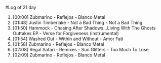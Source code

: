 #Log of 21 day

1. [00:00] Zubmarino - Reflejos - Blanco Metal
1. [01:48] Justin Timberlake - Not a Bad Thing - Not a Bad Thing
1. [01:50] Hammock - Chasing After Shadows...Living With The Ghosts Outtakes EP - Verse for Forgiveness (instrumental)
1. [01:54] Washed Out - Within and Without - Amor Fati
1. [01:58] Zubmarino - Reflejos - Blanco Metal
1. [02:08] Regal Safari - Remixes - Sun Glitters - Too Much To Lose
1. [02:09] Zubmarino - Reflejos - Blanco Metal
